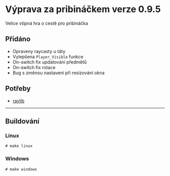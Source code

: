 # Výprava za pribináčkem verze 0.9.5
Velice vtipná hra o cestě pro pribináčka

## Přídáno
- Opraveny raycasty u táty
- Vylepšena `Player_Visible` funkce
- On-switch fix updatování předmětů
- On-switch fix rotace
- Bug s změnou nastavení při resizování okna

## Potřeby
- [raylib](https://github.com/raysan5/raylib)

-------------
## Buildování
### Linux
`# make linux`

### Windows
`# make windows`